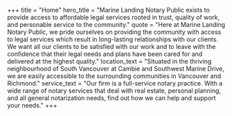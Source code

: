 +++
title = "Home"
hero_title = "Marine Landing Notary Public exists to provide access to affordable legal services rooted in trust, quality of work, and personable service to the community."
quote = "Here at Marine Landing Notary Public, we pride ourselves on providing the community with access to legal services which result in long-lasting relationships with our clients. We want all our clients to be satisfied with our work and to leave with the confidence that their legal needs and plans have been cared for and delivered at the highest quality."
location_text = "Situated in the thriving neighbourhood of South Vancouver at Cambie and Southwest Marine Drive, we are easily accessible to the surrounding communities in Vancouver and Richmond."
service_text = "Our firm is a full-service notary practice. With a wide range of notary services that deal with real estate, personal planning, and all general notarization needs, find out how we can help and support your needs."
+++
